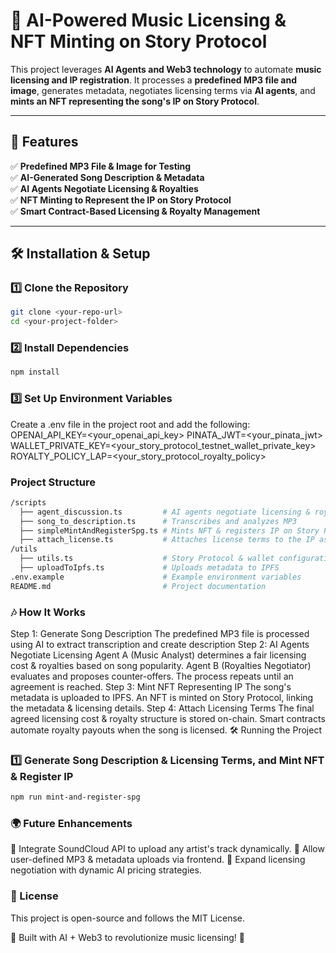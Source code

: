 # 🎵 AI-Powered Music Licensing & NFT Minting on Story Protocol  

This project leverages **AI Agents and Web3 technology** to automate **music licensing and IP registration**. It processes a **predefined MP3 file and image**, generates metadata, negotiates licensing terms via **AI agents**, and **mints an NFT representing the song's IP on Story Protocol**.

---

## 🚀 Features  

✅ **Predefined MP3 File & Image for Testing**  
✅ **AI-Generated Song Description & Metadata**  
✅ **AI Agents Negotiate Licensing & Royalties**  
✅ **NFT Minting to Represent the IP on Story Protocol**  
✅ **Smart Contract-Based Licensing & Royalty Management**  

---

## 🛠 Installation & Setup  

### 1️⃣ Clone the Repository  
```bash
git clone <your-repo-url>
cd <your-project-folder>
```
### 2️⃣ Install Dependencies
```bash
npm install
```
### 3️⃣ Set Up Environment Variables
Create a .env file in the project root and add the following:
OPENAI_API_KEY=<your_openai_api_key>
PINATA_JWT=<your_pinata_jwt>
WALLET_PRIVATE_KEY=<your_story_protocol_testnet_wallet_private_key>
ROYALTY_POLICY_LAP=<your_story_protocol_royalty_policy>

### Project Structure
```bash
/scripts
  ├── agent_discussion.ts         # AI agents negotiate licensing & royalties  
  ├── song_to_description.ts      # Transcribes and analyzes MP3  
  ├── simpleMintAndRegisterSpg.ts # Mints NFT & registers IP on Story Protocol  
  ├── attach_license.ts           # Attaches license terms to the IP asset  
/utils  
  ├── utils.ts                    # Story Protocol & wallet configuration  
  ├── uploadToIpfs.ts             # Uploads metadata to IPFS  
.env.example                      # Example environment variables  
README.md                         # Project documentation  
```
### 🎶 How It Works
Step 1: Generate Song Description
The predefined MP3 file is processed using AI to extract transcription and create description
Step 2: AI Agents Negotiate Licensing
Agent A (Music Analyst) determines a fair licensing cost & royalties based on song popularity.
Agent B (Royalties Negotiator) evaluates and proposes counter-offers.
The process repeats until an agreement is reached.
Step 3: Mint NFT Representing IP
The song's metadata is uploaded to IPFS.
An NFT is minted on Story Protocol, linking the metadata & licensing details.
Step 4: Attach Licensing Terms
The final agreed licensing cost & royalty structure is stored on-chain.
Smart contracts automate royalty payouts when the song is licensed.
🛠 Running the Project

### 1️⃣ Generate Song Description & Licensing Terms, and Mint NFT & Register IP
```bash
npm run mint-and-register-spg
```

### 🌍 Future Enhancements
🚀 Integrate SoundCloud API to upload any artist's track dynamically.
🚀 Allow user-defined MP3 & metadata uploads via frontend.
🚀 Expand licensing negotiation with dynamic AI pricing strategies.

### 📜 License
This project is open-source and follows the MIT License.

🔗 Built with AI + Web3 to revolutionize music licensing! 🚀